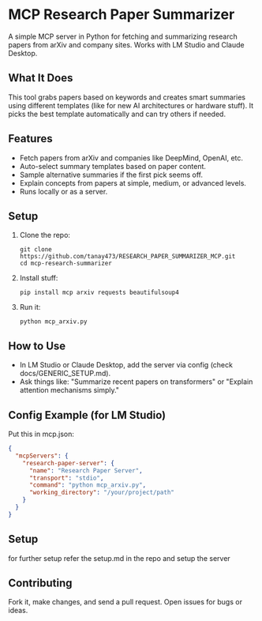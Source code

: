 # MCP Research Paper Summarizer

A simple MCP server in Python for fetching and summarizing research papers from arXiv and company sites. Works with LM Studio and Claude Desktop.

## What It Does
This tool grabs papers based on keywords and creates smart summaries using different templates (like for new AI architectures or hardware stuff). It picks the best template automatically and can try others if needed.

## Features
- Fetch papers from arXiv and companies like DeepMind, OpenAI, etc.
- Auto-select summary templates based on paper content.
- Sample alternative summaries if the first pick seems off.
- Explain concepts from papers at simple, medium, or advanced levels.
- Runs locally or as a server.

## Setup
1. Clone the repo:
   ```
   git clone https://github.com/tanay473/RESEARCH_PAPER_SUMMARIZER_MCP.git
   cd mcp-research-summarizer
   ```

2. Install stuff:
   ```
   pip install mcp arxiv requests beautifulsoup4
   ```

3. Run it:
   ```
   python mcp_arxiv.py
   ```

## How to Use
- In LM Studio or Claude Desktop, add the server via config (check docs/GENERIC_SETUP.md).
- Ask things like: "Summarize recent papers on transformers" or "Explain attention mechanisms simply."

## Config Example (for LM Studio)
Put this in mcp.json:
```json
{
  "mcpServers": {
    "research-paper-server": {
      "name": "Research Paper Server",
      "transport": "stdio",
      "command": "python mcp_arxiv.py",
      "working_directory": "/your/project/path"
    }
  }
}
```
## Setup 
for further setup refer the setup.md in the repo and setup the server

## Contributing
Fork it, make changes, and send a pull request. Open issues for bugs or ideas.


